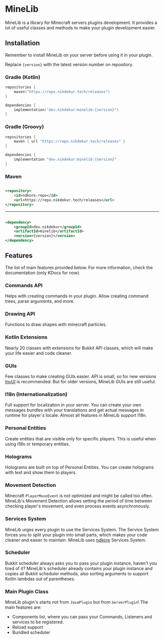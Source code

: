 # MineLib

MineLib is a library for Minecraft servers plugins development. 
It provides a lot of useful classes and methods to make your plugin development easier.

## Installation

Remember to install MineLib on your server before using it in your plugin.

Replace `{version}` with the latest version number on repository.

### Gradle (Kotlin)

```kotlin
repositories {
    maven("https://repo.nikdekur.tech/releases")
}

dependencies {
    implementation("dev.nikdekur:minelib:{version}")
}
```

### Gradle (Groovy)

```groovy
repositories {
    maven { url "https://repo.nikdekur.tech/releases" }
}

dependencies {
    implementation "dev.nikdekur:minelib:{version}"
}
```

### Maven

```xml

<repository>
    <id>ndkore-repo</id>
    <url>https://repo.nikdekur.tech/releases</url>
</repository>
```

---

```xml

<dependency>
    <groupId>dev.nikdekur</groupId>
    <artifactId>minelib</artifactId>
    <version>{version}</version>
</dependency>
```


## Features

The list of main features provided below. 
For more information, check the documentation (only KDocs for now).

### Commands API
Helps with creating commands in your plugin.
Allow creating command trees, parse arguments, and more.

### Drawing API
Functions to draw shapes with minecraft particles.

### Kotlin Extensions
Nearly 20 classes with extensions for Bukkit API classes, 
which will make your life easier and code cleaner.

### GUIs
Few classes to make creating GUIs easier.
API is small, so for new versions [InvUI](https://github.com/NichtStudioCode/InvUI) is recommended.
But for older versions, MineLib GUIs are still useful.

### I18n (Internationalization)
Full support for localization in your server.
You can create your own messages bundles with your translations 
and get actual messages in runtime for player`s locale.
Almost all features in MineLib support I18n.

### Personal Entities
Create entities that are visible only for specific players.
This is useful when using I18n or temporary entities.

### Holograms 
Holograms are built on top of Personal Entities.
You can create holograms with text and show them to players.

### Movement Detection
Minecraft `PlayerMoveEvent` is not optimized and might be called too often.
MineLib's Movement Detection allows setting the period of time between checking player's movement,
and even process events asynchronously.

### Services System
MineLib urges every plugin to use the Services System.
The Service System forces you to split your plugin into small parts,
which makes your code cleaner and easier to maintain.
MineLib uses [ndkore](https://github.com/NikDeKur/ndkore) Services System.

### Scheduler
Bukkit scheduler always asks you to pass your plugin instance,
haven't you tired of it? MineLib's scheduler already contains your plugin instance
and copies all Bukkit scheduler methods, 
also sorting arguments to support Kotlin lambdas out of parentheses.

### Main Plugin Class
MineLib plugin's starts not from `JavaPlugin` but from `ServerPlugin`!
The main features are:
- Components list, where you can pass your Commands, Listeners and services to be registered.
- Reload support
- Bundled scheduler